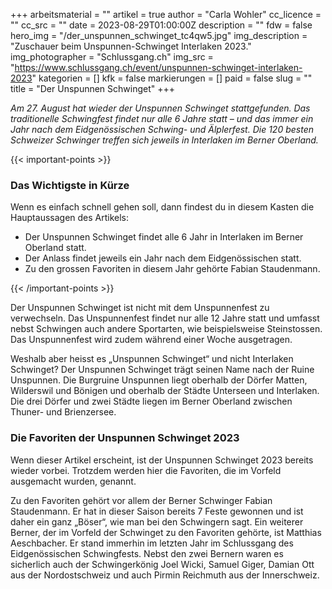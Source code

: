 +++
arbeitsmaterial = ""
artikel = true
author = "Carla Wohler"
cc_licence = ""
cc_src = ""
date = 2023-08-29T01:00:00Z
description = ""
fdw = false
hero_img = "/der_unspunnen_schwinget_tc4qw5.jpg"
img_description = "Zuschauer beim Unspunnen-Schwinget Interlaken 2023."
img_photographer = "Schlussgang.ch"
img_src = "https://www.schlussgang.ch/event/unspunnen-schwinget-interlaken-2023"
kategorien = []
kfk = false
markierungen = []
paid = false
slug = ""
title = "Der Unspunnen Schwinget"
+++

_Am 27. August hat wieder der Unspunnen Schwinget stattgefunden. Das traditionelle Schwingfest findet nur alle 6 Jahre statt – und das immer ein Jahr nach dem Eidgenössischen Schwing- und Älplerfest. Die 120 besten Schweizer Schwinger treffen sich jeweils in Interlaken im Berner Oberland._

{{< important-points >}} <h3>Das Wichtigste in Kürze</h3>

<p>Wenn es einfach schnell gehen soll, dann findest du in diesem Kasten die Hauptaussagen des Artikels:</p>

<ul>

<li>Der Unspunnen Schwinget findet alle 6 Jahr in Interlaken im Berner Oberland statt.</li>

<li>Der Anlass findet jeweils ein Jahr nach dem Eidgenössischen statt.</li>

<li>Zu den grossen Favoriten in diesem Jahr gehörte Fabian Staudenmann.</li>

</ul> {{< /important-points >}}

Der Unspunnen Schwinget ist nicht mit dem Unspunnenfest zu verwechseln. Das Unspunnenfest findet nur alle 12 Jahre statt und umfasst nebst Schwingen auch andere Sportarten, wie beispielsweise Steinstossen. Das Unspunnenfest wird zudem während einer Woche ausgetragen.

Weshalb aber heisst es „Unspunnen Schwinget“ und nicht Interlaken Schwinget? Der Unspunnen Schwinget trägt seinen Name nach der Ruine Unspunnen. Die Burgruine Unspunnen liegt oberhalb der Dörfer Matten, Wilderswil und Bönigen und oberhalb der Städte Unterseen und Interlaken. Die drei Dörfer und zwei Städte liegen im Berner Oberland zwischen Thuner- und Brienzersee.

### Die Favoriten der Unspunnen Schwinget 2023

Wenn dieser Artikel erscheint, ist der Unspunnen Schwinget 2023 bereits wieder vorbei. Trotzdem werden hier die Favoriten, die im Vorfeld ausgemacht wurden, genannt.

Zu den Favoriten gehört vor allem der Berner Schwinger Fabian Staudenmann. Er hat in dieser Saison bereits 7 Feste gewonnen und ist daher ein ganz „Böser“, wie man bei den Schwingern sagt. Ein weiterer Berner, der im Vorfeld der Schwinget zu den Favoriten gehörte, ist Matthias Aeschbacher. Er stand immerhin im letzten Jahr im Schlussgang des Eidgenössischen Schwingfests. Nebst den zwei Bernern waren es sicherlich auch der Schwingerkönig Joel Wicki, Samuel Giger, Damian Ott aus der Nordostschweiz und auch Pirmin Reichmuth aus der Innerschweiz.

